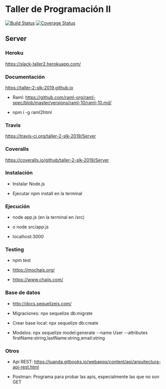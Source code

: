 # Taller de Programación II

[![Build Status](https://travis-ci.org/taller-2-slk-2019/Server.svg?branch=master)](https://travis-ci.org/taller-2-slk-2019/Server)
[![Coverage Status](https://coveralls.io/repos/github/taller-2-slk-2019/Server/badge.svg?branch=master)](https://coveralls.io/github/taller-2-slk-2019/Server?branch=master)

## Server

### Heroku

https://slack-taller2.herokuapp.com/

### Documentación

https://taller-2-slk-2019.github.io

- Raml: https://github.com/raml-org/raml-spec/blob/master/versions/raml-10/raml-10.md/

- npm i -g raml2html

### Travis

https://travis-ci.org/taller-2-slk-2019/Server

### Coveralls

https://coveralls.io/github/taller-2-slk-2019/Server

### Instalación

- Instalar Node.js

- Ejecutar npm install en la terminal

### Ejecución

- node app.js  (en la terminal en /src)
- o node src/app.js

- localhost:3000

### Testing

- npm test

- https://mochajs.org/

- https://www.chaijs.com/

### Base de datos

- http://docs.sequelizejs.com/

- Migraciones: npx sequelize db:migrate

- Crear base local: npx sequelize db:create

- Modelos: npx sequelize model:generate --name User --attributes firstName:string,lastName:string,email:string

### Otros

- Api REST: https://juanda.gitbooks.io/webapps/content/api/arquitectura-api-rest.html

- Postman: Programa para probar las apis, especialmente las que no son GET

